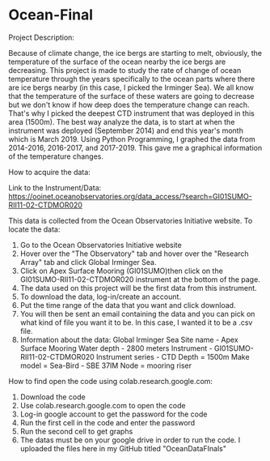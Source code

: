 # Ocean-Final

Project Description:

Because of climate change, the ice bergs are starting to melt, obviously, the temperature of the surface of the ocean nearby the ice bergs are decreasing. This project is made to study the rate of change of ocean temperature through the years specifically to the ocean parts where there are ice bergs nearby (in this case, I picked the Irminger Sea). We all know that the temperature of the surface of these waters are going to decrease but we don't know if how deep does the temperature change can reach. That's why I picked the deepest CTD instrument that was deployed in this area (1500m). The best way analyze the data, is to start at when the instrument was deployed (September 2014) and end this year's month which is March 2019. Using Python Programming, I graphed the data from 2014-2016, 2016-2017, and 2017-2019. This gave me a graphical information of the temperature changes. 


How to acquire the data:

Link to the Instrument/Data: https://ooinet.oceanobservatories.org/data_access/?search=GI01SUMO-RII11-02-CTDMOR020

This data is collected from the Ocean Observatories Initiative website. To locate the data:
1. Go to the Ocean Observatories Initiative website
2. Hover over the "The Observatory" tab and hover over the "Research Array" tab and click Global Irminger Sea.
3. Click on Apex Surface Mooring (GI01SUMO)then click on the GI01SUMO-RII11-02-CTDMOR020 instrument at the bottom of the      page.
4. The data used on this project will be the first data from this instrument. 
5. To download the data, log-in/create an account.
6. Put the time range of the data that you want and click download.
7. You will then be sent an email containing the data and you can pick on what kind of file you want it to be. In this case, I wanted it to be a .csv file. 
8. Information about the data:
   Global Irminger Sea
   Site name - Apex Surface Mooring
   Water depth - 2800 meters
   Instrument - GI01SUMO-RII11-02-CTDMOR020
   Instrument series - CTD
   Depth = 1500m
   Make model = Sea-Bird - SBE 37IM
   Node = mooring riser


How to find open the code using colab.research.google.com:
1. Download the code
2. Use colab.research.google.com to open the code
3. Log-in google account to get the password for the code
4. Run the first cell in the code and enter the password
5. Run the second cell to get graphs
6. The datas must be on your google drive in order to run the code. I uploaded the files here in my GitHub titled "OceanDataFInals"
